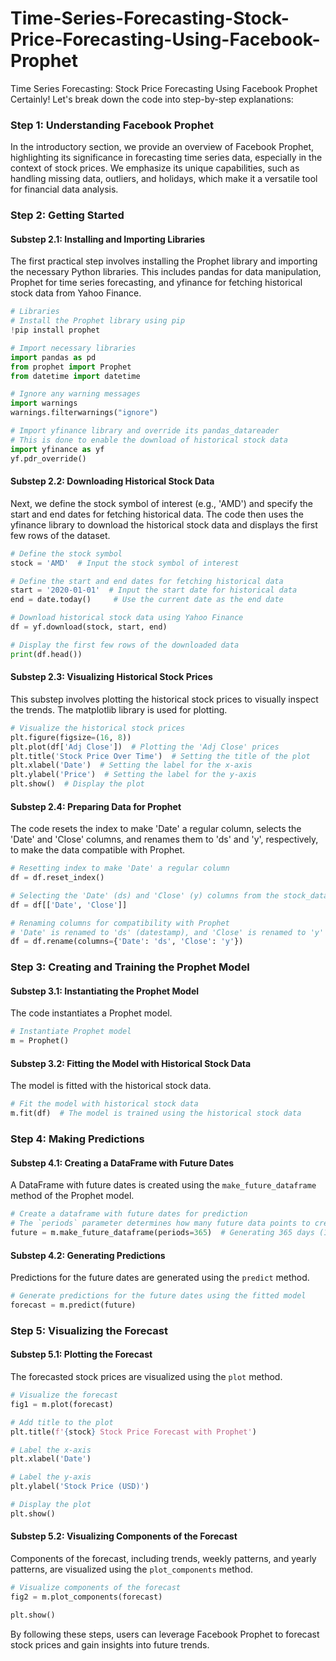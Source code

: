 # Time-Series-Forecasting-Stock-Price-Forecasting-Using-Facebook-Prophet
Time Series Forecasting: Stock Price Forecasting Using Facebook Prophet
Certainly! Let's break down the code into step-by-step explanations:

### Step 1: Understanding Facebook Prophet

In the introductory section, we provide an overview of Facebook Prophet, highlighting its significance in forecasting time series data, especially in the context of stock prices. We emphasize its unique capabilities, such as handling missing data, outliers, and holidays, which make it a versatile tool for financial data analysis.

### Step 2: Getting Started

#### Substep 2.1: Installing and Importing Libraries

The first practical step involves installing the Prophet library and importing the necessary Python libraries. This includes pandas for data manipulation, Prophet for time series forecasting, and yfinance for fetching historical stock data from Yahoo Finance.

```python
# Libraries
# Install the Prophet library using pip
!pip install prophet

# Import necessary libraries
import pandas as pd
from prophet import Prophet
from datetime import datetime

# Ignore any warning messages
import warnings
warnings.filterwarnings("ignore")

# Import yfinance library and override its pandas_datareader
# This is done to enable the download of historical stock data
import yfinance as yf
yf.pdr_override()
```

#### Substep 2.2: Downloading Historical Stock Data

Next, we define the stock symbol of interest (e.g., 'AMD') and specify the start and end dates for fetching historical data. The code then uses the yfinance library to download the historical stock data and displays the first few rows of the dataset.

```python
# Define the stock symbol
stock = 'AMD'  # Input the stock symbol of interest

# Define the start and end dates for fetching historical data
start = '2020-01-01'  # Input the start date for historical data
end = date.today()     # Use the current date as the end date

# Download historical stock data using Yahoo Finance
df = yf.download(stock, start, end)

# Display the first few rows of the downloaded data
print(df.head())
```

#### Substep 2.3: Visualizing Historical Stock Prices

This substep involves plotting the historical stock prices to visually inspect the trends. The matplotlib library is used for plotting.

```python
# Visualize the historical stock prices
plt.figure(figsize=(16, 8))
plt.plot(df['Adj Close'])  # Plotting the 'Adj Close' prices
plt.title('Stock Price Over Time')  # Setting the title of the plot
plt.xlabel('Date')  # Setting the label for the x-axis
plt.ylabel('Price')  # Setting the label for the y-axis
plt.show()  # Display the plot
```

#### Substep 2.4: Preparing Data for Prophet

The code resets the index to make 'Date' a regular column, selects the 'Date' and 'Close' columns, and renames them to 'ds' and 'y', respectively, to make the data compatible with Prophet.

```python
# Resetting index to make 'Date' a regular column
df = df.reset_index()

# Selecting the 'Date' (ds) and 'Close' (y) columns from the stock_data DataFrame
df = df[['Date', 'Close']]

# Renaming columns for compatibility with Prophet
# 'Date' is renamed to 'ds' (datestamp), and 'Close' is renamed to 'y' (target variable)
df = df.rename(columns={'Date': 'ds', 'Close': 'y'})
```

### Step 3: Creating and Training the Prophet Model

#### Substep 3.1: Instantiating the Prophet Model

The code instantiates a Prophet model.

```python
# Instantiate Prophet model
m = Prophet()
```

#### Substep 3.2: Fitting the Model with Historical Stock Data

The model is fitted with the historical stock data.

```python
# Fit the model with historical stock data
m.fit(df)  # The model is trained using the historical stock data
```

### Step 4: Making Predictions

#### Substep 4.1: Creating a DataFrame with Future Dates

A DataFrame with future dates is created using the `make_future_dataframe` method of the Prophet model.

```python
# Create a dataframe with future dates for prediction
# The `periods` parameter determines how many future data points to create
future = m.make_future_dataframe(periods=365)  # Generating 365 days (1 year) of future dates
```

#### Substep 4.2: Generating Predictions

Predictions for the future dates are generated using the `predict` method.

```python
# Generate predictions for the future dates using the fitted model
forecast = m.predict(future)
```

### Step 5: Visualizing the Forecast

#### Substep 5.1: Plotting the Forecast

The forecasted stock prices are visualized using the `plot` method.

```python
# Visualize the forecast
fig1 = m.plot(forecast)

# Add title to the plot
plt.title(f'{stock} Stock Price Forecast with Prophet')

# Label the x-axis
plt.xlabel('Date')

# Label the y-axis
plt.ylabel('Stock Price (USD)')

# Display the plot
plt.show()
```

#### Substep 5.2: Visualizing Components of the Forecast

Components of the forecast, including trends, weekly patterns, and yearly patterns, are visualized using the `plot_components` method.

```python
# Visualize components of the forecast
fig2 = m.plot_components(forecast)

plt.show()
```

By following these steps, users can leverage Facebook Prophet to forecast stock prices and gain insights into future trends.
